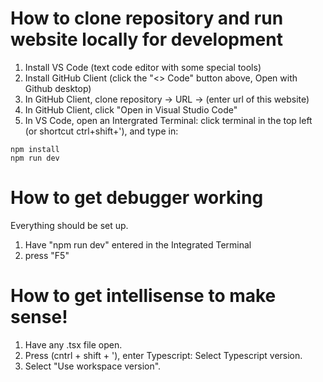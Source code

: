 # How to clone repository and run website locally for development

1. Install VS Code (text code editor with some special tools)
2. Install GitHub Client (click the "<> Code" button above, Open with Github desktop)
3. In GitHub Client, clone repository -> URL -> (enter url of this website)
4. In GitHub Client, click "Open in Visual Studio Code"
5. In VS Code, open an Intergrated Terminal: click terminal in the top left (or shortcut ctrl+shift+'), and type in:
```
npm install
npm run dev
```

# How to get debugger working
Everything should be set up.
1. Have "npm run dev" entered in the Integrated Terminal
2. press "F5"


# How to get intellisense to make sense!
1. Have any .tsx file open.
2. Press (cntrl + shift + '), enter Typescript: Select Typescript version.
3. Select "Use workspace version".
